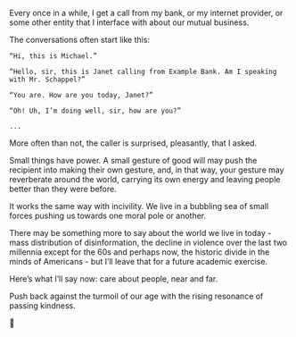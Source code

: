 Every once in a while, I get a call from my bank, or my internet provider, or some other entity that I interface with about our mutual business.

The conversations often start like this:

```
“Hi, this is Michael.”

“Hello, sir, this is Janet calling from Example Bank. Am I speaking with Mr. Schappel?”

“You are. How are you today, Janet?”

“Oh! Uh, I’m doing well, sir, how are you?”

...
```

More often than not, the caller is surprised, pleasantly, that I asked.

Small things have power. A small gesture of good will may push the recipient into making their own gesture, and, in that way, your gesture may reverberate around the world, carrying its own energy and leaving people better than they were before.

It works the same way with incivility. We live in a bubbling sea of small forces pushing us towards one moral pole or another.

There may be something more to say about the world we live in today - mass distribution of disinformation, the decline in violence over the last two millennia except for the 60s and perhaps now, the historic divide in the minds of Americans - but I’ll leave that for a future academic exercise.

Here’s what I’ll say now: care about people, near and far.

Push back against the turmoil of our age with the rising resonance of passing kindness.

👋
